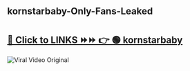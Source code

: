 
 ## kornstarbaby-Only-Fans-Leaked

# <h2><a href="https://clipsfans.com/kornstarbaby&ref=git">🔗 Click to LINKS ⏩⏩ 👉 🟢 kornstarbaby </a></h2>

<a href="https://clipsfans.com/kornstarbaby&ref=git" rel="nofollow" data-target="animated-image.originalLink"><img src="https://i.ibb.co.com/xMMVF88/686577567.gif" alt="Viral Video Original" style="max-width: 100%; display: inline-block;" data-target="animated-image.originalImage"></a>
